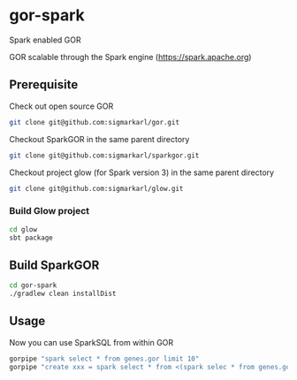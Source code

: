 # gor-spark
Spark enabled GOR

GOR scalable through the Spark engine (https://spark.apache.org)

## Prerequisite

Check out open source GOR 
```bash 
git clone git@github.com:sigmarkarl/gor.git
```

Checkout SparkGOR in the same parent directory
```bash 
git clone git@github.com:sigmarkarl/sparkgor.git
```

Checkout project glow (for Spark version 3) in the same parent directory
```bash 
git clone git@github.com:sigmarkarl/glow.git
```

### Build Glow project
```bash
cd glow
sbt package
```

## Build SparkGOR
```bash
cd gor-spark
./gradlew clean installDist
```

## Usage
Now you can use SparkSQL from within GOR
```bash
gorpipe "spark select * from genes.gor limit 10"
gorpipe "create xxx = spark select * from <(spark selec * from genes.gor) where Gene_Symbol like 'B%'; gor [xxx] | top 10"
```

